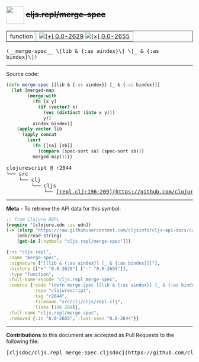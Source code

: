 ## <img width="48px" valign="middle" src="http://i.imgur.com/Hi20huC.png"> ~~cljs.repl/merge-spec~~

 <table border="1">
<tr>

<td>function</td>
<td><a href="https://github.com/cljsinfo/cljs-api-docs/tree/0.0-2629"><img valign="middle" alt="[+] 0.0-2629" src="https://img.shields.io/badge/+-0.0--2629-lightgrey.svg"></a> <a href="https://github.com/cljsinfo/cljs-api-docs/tree/0.0-2655"><img valign="middle" alt="[×] 0.0-2655" src="https://img.shields.io/badge/×-0.0--2655-red.svg"></a> </td>
</tr>
</table>

 <samp>
(__merge-spec__ \[lib & {:as aindex}\] \[_ & {:as bindex}\])<br>
</samp>

---





Source code:

```clj
(defn merge-spec [[lib & {:as aindex}] [_ & {:as bindex}]]
  (let [merged-map
        (merge-with
          (fn [x y]
            (if (vector? x)
              (vec (distinct (into x y)))
              y))
          aindex bindex)]
    (apply vector lib
      (apply concat
        (sort
          (fn [[sa] [sb]]
            (compare (spec-sort sa) (spec-sort sb)))
          merged-map)))))
```

 <pre>
clojurescript @ r2644
└── src
    └── clj
        └── cljs
            └── <ins>[repl.clj:196-209](https://github.com/clojure/clojurescript/blob/r2644/src/clj/cljs/repl.clj#L196-L209)</ins>
</pre>


---

__Meta__ - To retrieve the API data for this symbol:

```clj
;; from Clojure REPL
(require '[clojure.edn :as edn])
(-> (slurp "https://raw.githubusercontent.com/cljsinfo/cljs-api-docs/catalog/cljs-api.edn")
    (edn/read-string)
    (get-in [:symbols "cljs.repl/merge-spec"]))
```

```clj
{:ns "cljs.repl",
 :name "merge-spec",
 :signature ["[[lib & {:as aindex}] [_ & {:as bindex}]]"],
 :history [["+" "0.0-2629"] ["-" "0.0-2655"]],
 :type "function",
 :full-name-encode "cljs.repl_merge-spec",
 :source {:code "(defn merge-spec [[lib & {:as aindex}] [_ & {:as bindex}]]\n  (let [merged-map\n        (merge-with\n          (fn [x y]\n            (if (vector? x)\n              (vec (distinct (into x y)))\n              y))\n          aindex bindex)]\n    (apply vector lib\n      (apply concat\n        (sort\n          (fn [[sa] [sb]]\n            (compare (spec-sort sa) (spec-sort sb)))\n          merged-map)))))",
          :repo "clojurescript",
          :tag "r2644",
          :filename "src/clj/cljs/repl.clj",
          :lines [196 209]},
 :full-name "cljs.repl/merge-spec",
 :removed {:in "0.0-2655", :last-seen "0.0-2644"}}

```

---

__Contributions__ to this document are accepted as Pull Requests to the following file:

 <pre>
[cljsdoc/cljs.repl_merge-spec.cljsdoc](https://github.com/cljsinfo/cljs-api-docs/blob/master/cljsdoc/cljs.repl_merge-spec.cljsdoc)
</pre>

